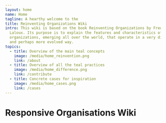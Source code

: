```yaml
---
layout: home
name: Home
tagline: A hearthy welcome to the
title: Reinventing Organizations Wiki
intro: This wiki is based on the book Reinventing Organizations by Frederic
  Laloux. Its purpose is to explain the features and characteristics of
  organizations, emerging all over the world, that operate in a very different
  and perhaps more evolved way.
topics:
  - title: Overview of the main teal concepts
    image: /media/home_reinvention.png
    link: /about
  - title: Overview of all the teal practices
    image: /media/home_difference.png
    link: /contribute
  - title: Concrete cases for inspiration
    image: /media/home_cases.png
    link: /cases
---
```


# Responsive Organisations Wiki
